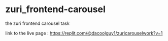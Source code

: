 # zuri_frontend-carousel
the zuri frontend carousel task


link to the live page : https://replit.com/@dacoolguy1/zuricarouselwork?v=1

